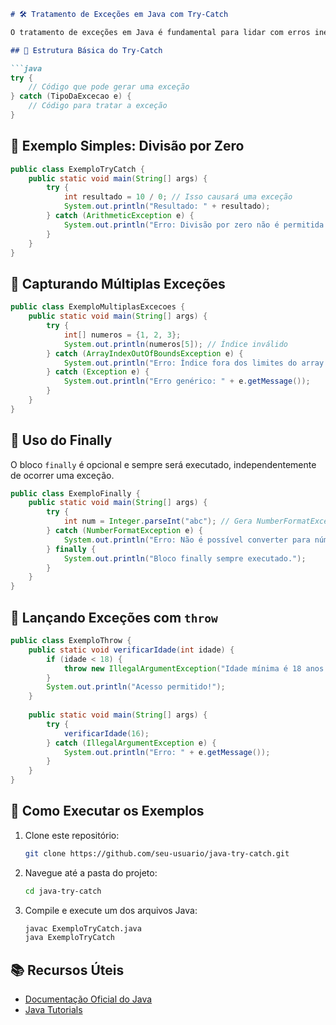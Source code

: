 ```md
# 🛠️ Tratamento de Exceções em Java com Try-Catch

O tratamento de exceções em Java é fundamental para lidar com erros inesperados e evitar que o programa pare abruptamente. O bloco `try-catch` permite capturar e tratar exceções de forma controlada.

## 📌 Estrutura Básica do Try-Catch

```java
try {
    // Código que pode gerar uma exceção
} catch (TipoDaExcecao e) {
    // Código para tratar a exceção
}
```

## 🔹 Exemplo Simples: Divisão por Zero

```java
public class ExemploTryCatch {
    public static void main(String[] args) {
        try {
            int resultado = 10 / 0; // Isso causará uma exceção
            System.out.println("Resultado: " + resultado);
        } catch (ArithmeticException e) {
            System.out.println("Erro: Divisão por zero não é permitida.");
        }
    }
}
```

## 🔹 Capturando Múltiplas Exceções

```java
public class ExemploMultiplasExcecoes {
    public static void main(String[] args) {
        try {
            int[] numeros = {1, 2, 3};
            System.out.println(numeros[5]); // Índice inválido
        } catch (ArrayIndexOutOfBoundsException e) {
            System.out.println("Erro: Índice fora dos limites do array.");
        } catch (Exception e) {
            System.out.println("Erro genérico: " + e.getMessage());
        }
    }
}
```

## 🔹 Uso do Finally
O bloco `finally` é opcional e sempre será executado, independentemente de ocorrer uma exceção.

```java
public class ExemploFinally {
    public static void main(String[] args) {
        try {
            int num = Integer.parseInt("abc"); // Gera NumberFormatException
        } catch (NumberFormatException e) {
            System.out.println("Erro: Não é possível converter para número.");
        } finally {
            System.out.println("Bloco finally sempre executado.");
        }
    }
}
```

## 🔹 Lançando Exceções com `throw`

```java
public class ExemploThrow {
    public static void verificarIdade(int idade) {
        if (idade < 18) {
            throw new IllegalArgumentException("Idade mínima é 18 anos.");
        }
        System.out.println("Acesso permitido!");
    }
    
    public static void main(String[] args) {
        try {
            verificarIdade(16);
        } catch (IllegalArgumentException e) {
            System.out.println("Erro: " + e.getMessage());
        }
    }
}
```

## 🚀 Como Executar os Exemplos

1. Clone este repositório:
   ```sh
   git clone https://github.com/seu-usuario/java-try-catch.git
   ```
2. Navegue até a pasta do projeto:
   ```sh
   cd java-try-catch
   ```
3. Compile e execute um dos arquivos Java:
   ```sh
   javac ExemploTryCatch.java
   java ExemploTryCatch
   ```

## 📚 Recursos Úteis

- [Documentação Oficial do Java](https://docs.oracle.com/en/java/)
- [Java Tutorials](https://www.w3schools.com/java/)
```

